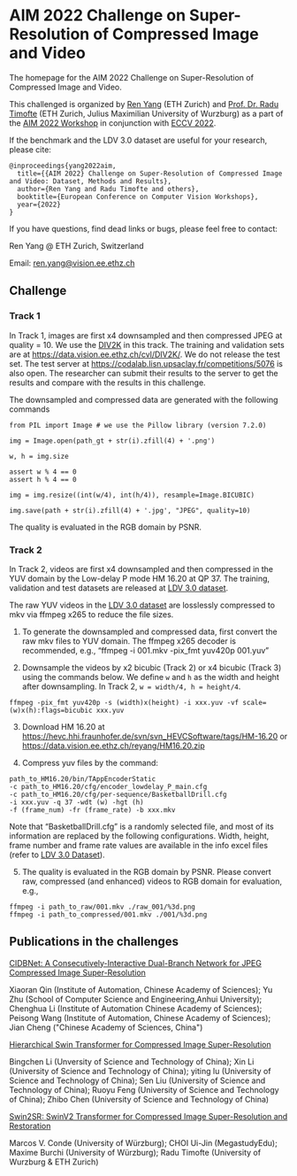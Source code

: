 # AIM 2022 Challenge on Super-Resolution of Compressed Image and Video

The homepage for the AIM 2022 Challenge on Super-Resolution of Compressed Image and Video.  

This challenged is organized by [Ren Yang](https://renyang-home.github.io/) (ETH Zurich) and [Prof. Dr. Radu Timofte](https://people.ee.ethz.ch/~timofter/) (ETH Zurich, Julius Maximilian University of Wurzburg) as a part of the [AIM 2022 Workshop](https://data.vision.ee.ethz.ch/cvl/aim22/) in conjunction with [ECCV 2022](https://eccv2022.ecva.net/).

If the benchmark and the LDV 3.0 dataset are useful for your research, please cite:
```
@inproceedings{yang2022aim,
  title={{AIM 2022} Challenge on Super-Resolution of Compressed Image and Video: Dataset, Methods and Results},
  author={Ren Yang and Radu Timofte and others}, 
  booktitle={European Conference on Computer Vision Workshops}, 
  year={2022}
}
```

If you have questions, find dead links or bugs, please feel free to contact:

Ren Yang @ ETH Zurich, Switzerland   

Email: ren.yang@vision.ee.ethz.ch

## Challenge

### Track 1

In Track 1, images are first x4 downsampled and then compressed JPEG at quality = 10. We use the [DIV2K](https://data.vision.ee.ethz.ch/cvl/DIV2K/) in this track. The training and validation sets are at https://data.vision.ee.ethz.ch/cvl/DIV2K/. We do not release the test set. The test server at https://codalab.lisn.upsaclay.fr/competitions/5076 is also open. The researcher can submit their results to the server to get the results and compare with the results in this challenge.

The downsampled and compressed data are generated with the following commands

```
from PIL import Image # we use the Pillow library (version 7.2.0)

img = Image.open(path_gt + str(i).zfill(4) + '.png')

w, h = img.size

assert w % 4 == 0
assert h % 4 == 0

img = img.resize((int(w/4), int(h/4)), resample=Image.BICUBIC)

img.save(path + str(i).zfill(4) + '.jpg', "JPEG", quality=10)
```

The quality is evaluated in the RGB domain by PSNR.

### Track 2

In Track 2, videos are first x4 downsampled and then compressed in the YUV domain by the Low-delay P mode HM 16.20 at QP 37. The training, validation and test datasets are released at [LDV 3.0 dataset](https://github.com/RenYang-home/LDV_dataset#ldv-30-365-videos).

The raw YUV videos in the [LDV 3.0 dataset](https://github.com/RenYang-home/LDV_dataset#ldv-30-365-videos) are losslessly compressed to mkv via ffmpeg x265 to reduce the file sizes.

1. To generate the downsampled and compressed data, first convert the raw mkv files to YUV domain. The ffmpeg x265 decoder is recommended, e.g., “ffmpeg -i 001.mkv -pix_fmt yuv420p 001.yuv”

2. Downsample the videos by x2 bicubic (Track 2) or x4 bicubic (Track 3) using the commands below. We define ```w``` and ```h``` as the width and height after downsampling. In Track 2, ```w = width/4, h = height/4```.

```
ffmpeg -pix_fmt yuv420p -s (width)x(height) -i xxx.yuv -vf scale=(w)x(h):flags=bicubic xxx.yuv
```

3. Download HM 16.20 at https://hevc.hhi.fraunhofer.de/svn/svn_HEVCSoftware/tags/HM-16.20 or https://data.vision.ee.ethz.ch/reyang/HM16.20.zip

4. Compress yuv files by the command:

```
path_to_HM16.20/bin/TAppEncoderStatic 
-c path_to_HM16.20/cfg/encoder_lowdelay_P_main.cfg 
-c path_to_HM16.20/cfg/per-sequence/BasketballDrill.cfg 
-i xxx.yuv -q 37 -wdt (w) -hgt (h)
-f (frame_num) -fr (frame_rate) -b xxx.mkv
```

Note that “BasketballDrill.cfg” is a randomly selected file, and most of its information are replaced by the following configurations. Width, height, frame number and frame rate values are available in the info excel files (refer to [LDV 3.0 Dataset](https://github.com/RenYang-home/LDV_dataset#ldv-30-365-videos)).

5. The quality is evaluated in the RGB domain by PSNR. Please convert raw, compressed (and enhanced) videos to RGB domain for evaluation, e.g.,
```
ffmpeg -i path_to_raw/001.mkv ./raw_001/%3d.png
ffmpeg -i path_to_compressed/001.mkv ./001/%3d.png
```

## Publications in the challenges

[CIDBNet: A Consecutively-Interactive Dual-Branch Network for JPEG Compressed Image Super-Resolution]()

Xiaoran Qin (Institute of Automation, Chinese Academy of Sciences); Yu Zhu (School of Computer Science and Engineering,Anhui University); Chenghua Li (Institute of Automation Chinese Academy of Sciences); Peisong Wang (Institute of Automation, Chinese Academy of Sciences); Jian Cheng ("Chinese Academy of Sciences, China")

[Hierarchical Swin Transformer for Compressed Image Super-Resolution](https://arxiv.org/pdf/2208.09885)

Bingchen Li (Unversity of Science and Technology of China); Xin Li (University of Science and Technology of China); yiting lu (University of Science and Technology of China); Sen Liu (University of Science and Technology of China); Ruoyu Feng (University of Science and Technology of China); Zhibo Chen (University of Science and Technology of China)

[Swin2SR: SwinV2 Transformer for Compressed Image Super-Resolution and Restoration](https://arxiv.org/pdf/2209.11345)

Marcos V. Conde (University of Würzburg); CHOI Ui-Jin (MegastudyEdu); Maxime Burchi (University of Würzburg); Radu Timofte (University of Wurzburg & ETH Zurich)
